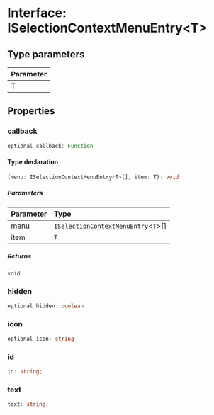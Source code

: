 # Interface: ISelectionContextMenuEntry<T\>

## Type parameters

| Parameter |
| :-------- |
| T         |

## Properties

### callback

```ts
optional callback: Function
```

#### Type declaration

```ts
(menu: ISelectionContextMenuEntry<T>[], item: T): void
```

##### Parameters

| Parameter | Type                                                                             |
| :-------- | :------------------------------------------------------------------------------- |
| menu      | [`ISelectionContextMenuEntry`](interface.ISelectionContextMenuEntry.md)<`T`\>[] |
| item      | `T`                                                                              |

##### Returns

`void`

### hidden

```ts
optional hidden: boolean
```

### icon

```ts
optional icon: string
```

### id

```ts
id: string;
```

### text

```ts
text: string;
```
